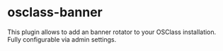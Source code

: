 # osclass-banner
This plugin allows to add an banner rotator to your OSClass installation. Fully configurable via admin settings.
